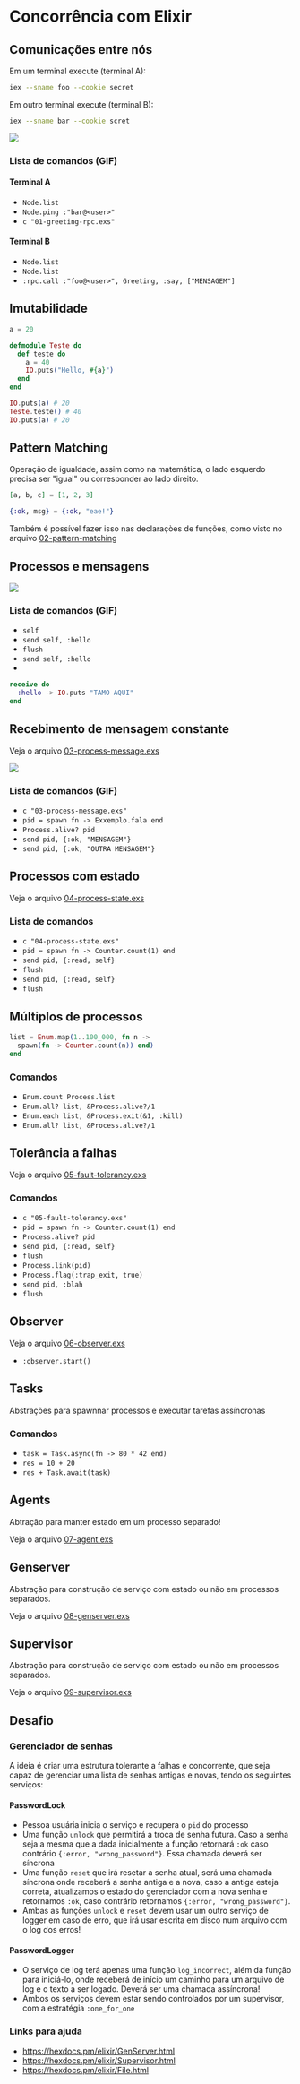 # Concorrência com Elixir

## Comunicações entre nós

Em um terminal execute (terminal A):

```sh dark
iex --sname foo --cookie secret
```

Em outro terminal execute (terminal B):

```sh dark
iex --sname bar --cookie scret
```

<div width="400">
  <img src="./assets/elixir_node.gif" />
</div>

### Lista de comandos (GIF)

#### Terminal A

- `Node.list`
- `Node.ping :"bar@<user>"`
- `c "01-greeting-rpc.exs"`

#### Terminal B

- `Node.list`
- `Node.list`
- `:rpc.call :"foo@<user>", Greeting, :say, ["MENSAGEM"]`

## Imutabilidade

``` elixir dark
a = 20

defmodule Teste do
  def teste do
    a = 40
    IO.puts("Hello, #{a}")
  end
end

IO.puts(a) # 20
Teste.teste() # 40
IO.puts(a) # 20
```

## Pattern Matching

Operação de igualdade, assim como na matemática, o lado esquerdo precisa
ser "igual" ou corresponder ao lado direito.

```elixir dark
[a, b, c] = [1, 2, 3]
```

```elixir dark
{:ok, msg} = {:ok, "eae!"}
```

Também é possível fazer isso nas declaraçòes de funções, como visto
no arquivo [02-pattern-matching](./concurrency/02-pattern-matching.exs)

## Processos e mensagens

<div width="400">
  <img src="./assets/basic_process_message.gif" />
</div>

### Lista de comandos (GIF)

- `self`
- `send self, :hello`
- `flush`
- `send self, :hello`
-

```elixir dark
receive do
  :hello -> IO.puts "TAMO AQUI"
end
```

## Recebimento de mensagem constante

Veja o arquivo [03-process-message.exs](./concurrency/03-process-message.exs)

<div width="400">
  <img src="./assets/recursive_receive.gif" />
</div>

### Lista de comandos (GIF)

- `c "03-process-message.exs"`
- `pid = spawn fn -> Exxemplo.fala end`
- `Process.alive? pid`
- `send pid, {:ok, "MENSAGEM"}`
- `send pid, {:ok, "OUTRA MENSAGEM"}`

## Processos com estado

Veja o arquivo [04-process-state.exs](./concurrency/04-process-state.exs)

### Lista de comandos

- `c "04-process-state.exs"`
- `pid = spawn fn -> Counter.count(1) end`
- `send pid, {:read, self}`
- `flush`
- `send pid, {:read, self}`
- `flush`

## Múltiplos de processos

```elixir dark
list = Enum.map(1..100_000, fn n ->
  spawn(fn -> Counter.count(n)) end)
end
```

### Comandos

- `Enum.count Process.list`
- `Enum.all? list, &Process.alive?/1`
- `Enum.each list, &Process.exit(&1, :kill)`
- `Enum.all? list, &Process.alive?/1`

## Tolerância a falhas

Veja o arquivo [05-fault-tolerancy.exs](./concurrency/05-fault-tolerancy.exs)

### Comandos

- `c "05-fault-tolerancy.exs"`
- `pid = spawn fn -> Counter.count(1) end`
- `Process.alive? pid`
- `send pid, {:read, self}`
- `flush`
- `Process.link(pid)`
- `Process.flag(:trap_exit, true)`
- `send pid, :blah`
- `flush`

## Observer

Veja o arquivo [06-observer.exs](./concurrency/06-observer.exs)

- `:observer.start()`

## Tasks

Abstrações para spawnnar processos e executar tarefas assíncronas

### Comandos

- `task = Task.async(fn -> 80 * 42 end)`
- `res = 10 + 20`
- `res + Task.await(task)`

## Agents

Abtração para manter estado em um processo separado!

Veja o arquivo [07-agent.exs](./concurrency/07-agent.exs)

## Genserver

Abstração para construção de serviço com estado ou não em processos separados.

Veja o arquivo [08-genserver.exs](./concurrency/07-genserver.exs)

## Supervisor

Abstração para construção de serviço com estado ou não em processos separados.

Veja o arquivo [09-supervisor.exs](./concurrency/08-supervisor.exs)

## Desafio

### Gerenciador de senhas

A ideia é criar uma estrutura tolerante a falhas e concorrente,
que seja capaz de gerenciar uma lista de senhas antigas e novas, tendo os
seguintes serviços:

#### PasswordLock

- Pessoa usuária inicia o serviço e recupera o `pid` do processo
- Uma função `unlock` que permitirá a troca de senha futura. Caso a senha seja a mesma que a dada inicialmente a função retornará `:ok` caso contrário `{:error, "wrong_password"}`. Essa chamada deverá ser síncrona
- Uma função `reset` que irá resetar a senha atual, será uma chamada síncrona onde receberá a senha antiga e a nova, caso a antiga esteja correta, atualizamos o estado do gerenciador com a nova senha e retornamos `:ok`, caso contrário retornamos `{:error, "wrong_password"}`.
- Ambas as funções `unlock` e `reset` devem usar um outro serviço de logger em caso de erro, que irá usar escrita em disco num arquivo com o log dos erros!

#### PasswordLogger

- O serviço de log terá apenas uma função `log_incorrect`, além da função para iniciá-lo, onde receberá de início um caminho para um arquivo de log e o texto a ser logado. Deverá ser uma chamada assíncrona!
- Ambos os serviços devem estar sendo controlados por um supervisor, com a estratégia `:one_for_one`

### Links para ajuda

- https://hexdocs.pm/elixir/GenServer.html
- https://hexdocs.pm/elixir/Supervisor.html
- https://hexdocs.pm/elixir/File.html
